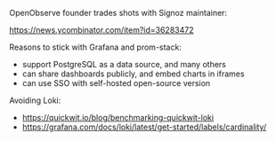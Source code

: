 
OpenObserve founder trades shots with Signoz maintainer:

https://news.ycombinator.com/item?id=36283472


Reasons to stick with Grafana and prom-stack:

- support PostgreSQL as a data source, and many others
- can share dashboards publicly, and embed charts in iframes
- can use SSO with self-hosted open-source version


Avoiding Loki:

- https://quickwit.io/blog/benchmarking-quickwit-loki
- https://grafana.com/docs/loki/latest/get-started/labels/cardinality/
